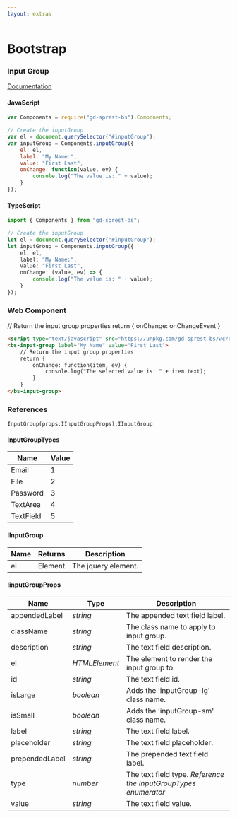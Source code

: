 ```yaml
---
layout: extras
---
```

# Bootstrap

### Input Group
[Documentation](https://getbootstrap.com/docs/4.1/components/input-group)

<div id="inputGroupDemo"></div>

#### JavaScript
```js
var Components = require("gd-sprest-bs").Components;

// Create the inputGroup
var el = document.querySelector("#inputGroup");
var inputGroup = Components.inputGroup({
    el: el,
    label: "My Name:",
    value: "First Last",
    onChange: function(value, ev) {
        console.log("The value is: " + value);
    }
});
```

#### TypeScript

```ts
import { Components } from "gd-sprest-bs";

// Create the inputGroup
let el = document.querySelector("#inputGroup");
let inputGroup = Components.inputGroup({
    el: el,
    label: "My Name:",
    value: "First Last",
    onChange: (value, ev) => {
        console.log("The value is: " + value);
    }
});
```

### Web Component

<bs-input-group label="My Name" value="First Last">
    // Return the input group properties
    return {
        onChange: onChangeEvent
    }
</bs-input-group>

```html
<script type="text/javascript" src="https://unpkg.com/gd-sprest-bs/wc/dist/gd-sprest-bs.js"></script>
<bs-input-group label="My Name" value="First Last">
    // Return the input group properties
    return {
        onChange: function(item, ev) {
            console.log("The selected value is: " + item.text);
        }
    }
</bs-input-group>
```

### References

```
InputGroup(props:IInputGroupProps):IInputGroup
```

#### InputGroupTypes

| Name | Value |
| --- | --- |
| Email | 1 |
| File | 2 |
| Password | 3 |
| TextArea | 4 |
| TextField | 5 |

#### IInputGroup

| Name | Returns | Description |
| --- | --- | --- |
| el | Element | The jquery element. |

#### IinputGroupProps

| Name | Type | Description |
| --- | --- | --- |
| appendedLabel | _string_ | The appended text field label. |
| className | _string_ | The class name to apply to input group. |
| description | _string_ | The text field description. |
| el | _HTMLElement_ | The element to render the input group to. |
| id | _string_ | The text field id. |
| isLarge | _boolean_ | Adds the 'inputGroup-lg' class name. |
| isSmall | _boolean_ | Adds the 'inputGroup-sm' class name. |
| label | _string_ | The text field label. |
| placeholder | _string_ | The text field placeholder. |
| prependedLabel | _string_ | The prepended text field label. |
| type | _number_ | The text field type. _Reference the InputGroupTypes enumerator_ |
| value | _string_ | The text field value. |

<script type="text/javascript">
    // Set the change event
    function onChangeEvent(value, ev) {
        console.log("The value is: " + value);
    }

    // Wait for the window to be loaded
    window.addEventListener("load", function() {
        // See if a inputGroup exists
        var inputGroup = document.querySelector("#inputGroupDemo");
        if(inputGroup) {
            // Render the inputGroup
            $REST.Components.InputGroup({
                el: inputGroup,
                label: "My Name:",
                onChange: onChangeEvent,
                value: "First Last"
            });
        }
    });
</script>